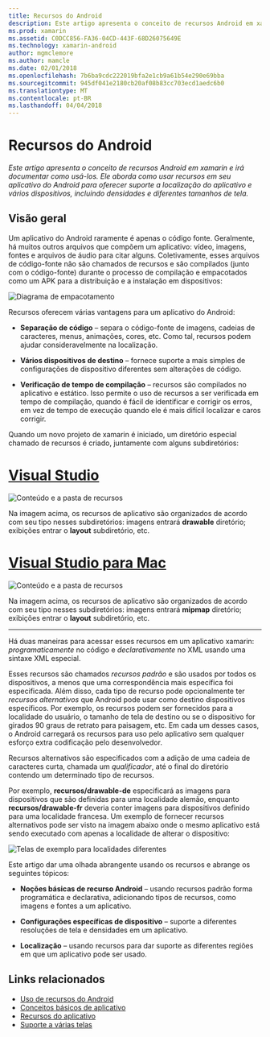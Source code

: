 ```yaml
---
title: Recursos do Android
description: Este artigo apresenta o conceito de recursos Android em xamarin e irá documentar como usá-los. Ele aborda como usar recursos em seu aplicativo do Android para oferecer suporte a localização do aplicativo e vários dispositivos, incluindo densidades e diferentes tamanhos de tela.
ms.prod: xamarin
ms.assetid: C0DCC856-FA36-04CD-443F-68D26075649E
ms.technology: xamarin-android
author: mgmclemore
ms.author: mamcle
ms.date: 02/01/2018
ms.openlocfilehash: 7b6ba9cdc222019bfa2e1cb9a61b54e290e69bba
ms.sourcegitcommit: 945df041e2180cb20af08b83cc703ecd1aedc6b0
ms.translationtype: MT
ms.contentlocale: pt-BR
ms.lasthandoff: 04/04/2018
---
```

# <a name="android-resources"></a>Recursos do Android

_Este artigo apresenta o conceito de recursos Android em xamarin e irá documentar como usá-los. Ele aborda como usar recursos em seu aplicativo do Android para oferecer suporte a localização do aplicativo e vários dispositivos, incluindo densidades e diferentes tamanhos de tela._


## <a name="overview"></a>Visão geral

Um aplicativo do Android raramente é apenas o código fonte. Geralmente, há muitos outros arquivos que compõem um aplicativo: vídeo, imagens, fontes e arquivos de áudio para citar alguns. Coletivamente, esses arquivos de código-fonte não são chamados de recursos e são compilados (junto com o código-fonte) durante o processo de compilação e empacotados como um APK para a distribuição e a instalação em dispositivos:

![Diagrama de empacotamento](images/packaging-diagram.png)

Recursos oferecem várias vantagens para um aplicativo do Android:

-  **Separação de código** &ndash; separa o código-fonte de imagens, cadeias de caracteres, menus, animações, cores, etc. Como tal, recursos podem ajudar consideravelmente na localização.

-  **Vários dispositivos de destino** &ndash; fornece suporte a mais simples de configurações de dispositivo diferentes sem alterações de código.

-  **Verificação de tempo de compilação** &ndash; recursos são compilados no aplicativo e estático. Isso permite o uso de recursos a ser verificada em tempo de compilação, quando é fácil de identificar e corrigir os erros, em vez de tempo de execução quando ele é mais difícil localizar e caros corrigir.

Quando um novo projeto de xamarin é iniciado, um diretório especial chamado de recursos é criado, juntamente com alguns subdiretórios:

# <a name="visual-studiotabvswin"></a>[Visual Studio](#tab/vswin)

![Conteúdo e a pasta de recursos](images/resources-folder-vs.png)

Na imagem acima, os recursos de aplicativo são organizados de acordo com seu tipo nesses subdiretórios: imagens entrará **drawable** diretório; exibições entrar o **layout** subdiretório, etc.
 
# <a name="visual-studio-for-mactabvsmac"></a>[Visual Studio para Mac](#tab/vsmac)

![Conteúdo e a pasta de recursos](images/resources-folder-xs.png)

Na imagem acima, os recursos de aplicativo são organizados de acordo com seu tipo nesses subdiretórios: imagens entrará **mipmap** diretório; exibições entrar o **layout** subdiretório, etc.
 
-----

Há duas maneiras para acessar esses recursos em um aplicativo xamarin: *programaticamente* no código e *declarativamente* no XML usando uma sintaxe XML especial.

Esses recursos são chamados *recursos padrão* e são usados por todos os dispositivos, a menos que uma correspondência mais específica foi especificada. Além disso, cada tipo de recurso pode opcionalmente ter *recursos alternativos* que Android pode usar como destino dispositivos específicos. Por exemplo, os recursos podem ser fornecidos para a localidade do usuário, o tamanho de tela de destino ou se o dispositivo for girados 90 graus de retrato para paisagem, etc. Em cada um desses casos, o Android carregará os recursos para uso pelo aplicativo sem qualquer esforço extra codificação pelo desenvolvedor.

Recursos alternativos são especificados com a adição de uma cadeia de caracteres curta, chamada um *qualificador*, até o final do diretório contendo um determinado tipo de recursos.

Por exemplo, **recursos/drawable-de** especificará as imagens para dispositivos que são definidas para uma localidade alemão, enquanto **recursos/drawable-fr** deveria conter imagens para dispositivos definido para uma localidade francesa. Um exemplo de fornecer recursos alternativos pode ser visto na imagem abaixo onde o mesmo aplicativo está sendo executado com apenas a localidade de alterar o dispositivo:

![Telas de exemplo para localidades diferentes](images/localized-screenshots.png)

Este artigo dar uma olhada abrangente usando os recursos e abrange os seguintes tópicos:

-  **Noções básicas de recurso Android** &ndash; usando recursos padrão forma programática e declarativa, adicionando tipos de recursos, como imagens e fontes a um aplicativo.

-  **Configurações específicas de dispositivo** &ndash; suporte a diferentes resoluções de tela e densidades em um aplicativo.

-  **Localização** &ndash; usando recursos para dar suporte as diferentes regiões em que um aplicativo pode ser usado.


## <a name="related-links"></a>Links relacionados

- [Uso de recursos do Android](~/android/app-fundamentals/resources-in-android/android-assets.md)
- [Conceitos básicos de aplicativo](http://developer.android.com/guide/topics/fundamentals.html)
- [Recursos do aplicativo](http://developer.android.com/guide/topics/resources/index.html)
- [Suporte a várias telas](http://developer.android.com/guide/practices/screens_support.html)
